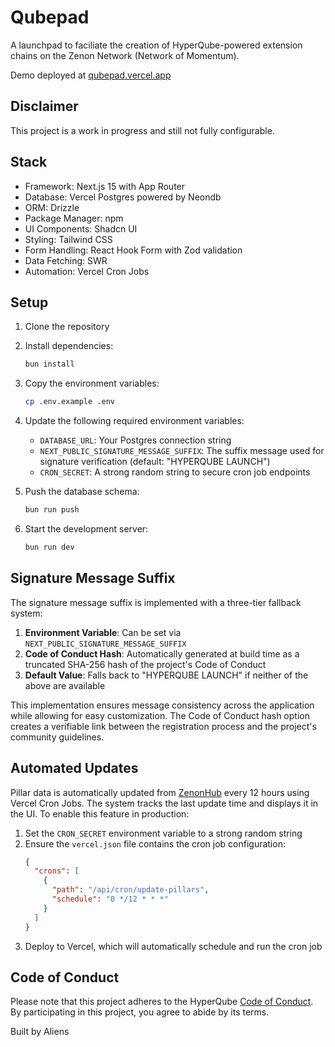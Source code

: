 # Qubepad

A launchpad to faciliate the creation of HyperQube-powered extension chains on the Zenon Network (Network of Momentum).

Demo deployed at [qubepad.vercel.app](https://qubepad.vercel.app)

## Disclaimer

This project is a work in progress and still not fully configurable.

## Stack

-   Framework: Next.js 15 with App Router
-   Database: Vercel Postgres powered by Neondb
-   ORM: Drizzle
-   Package Manager: npm
-   UI Components: Shadcn UI
-   Styling: Tailwind CSS
-   Form Handling: React Hook Form with Zod validation
-   Data Fetching: SWR
-   Automation: Vercel Cron Jobs

## Setup

1. Clone the repository
2. Install dependencies:
    ```bash
    bun install
    ```
3. Copy the environment variables:
    ```bash
    cp .env.example .env
    ```
4. Update the following required environment variables:

    - `DATABASE_URL`: Your Postgres connection string
    - `NEXT_PUBLIC_SIGNATURE_MESSAGE_SUFFIX`: The suffix message used for signature verification (default: "HYPERQUBE LAUNCH")
    - `CRON_SECRET`: A strong random string to secure cron job endpoints

5. Push the database schema:
    ```bash
    bun run push
    ```
6. Start the development server:
    ```bash
    bun run dev
    ```

## Signature Message Suffix

The signature message suffix is implemented with a three-tier fallback system:

1. **Environment Variable**: Can be set via `NEXT_PUBLIC_SIGNATURE_MESSAGE_SUFFIX`
2. **Code of Conduct Hash**: Automatically generated at build time as a truncated SHA-256 hash of the project's Code of Conduct
3. **Default Value**: Falls back to "HYPERQUBE LAUNCH" if neither of the above are available

This implementation ensures message consistency across the application while allowing for easy customization. The Code of Conduct hash option creates a verifiable link between the registration process and the project's community guidelines.

## Automated Updates

Pillar data is automatically updated from [ZenonHub](https://zenonhub.io) every 12 hours using Vercel Cron Jobs. The system tracks the last update time and displays it in the UI. To enable this feature in production:

1. Set the `CRON_SECRET` environment variable to a strong random string
2. Ensure the `vercel.json` file contains the cron job configuration:
   ```json
   {
     "crons": [
       {
         "path": "/api/cron/update-pillars",
         "schedule": "0 */12 * * *"
       }
     ]
   }
   ```
3. Deploy to Vercel, which will automatically schedule and run the cron job

## Code of Conduct

Please note that this project adheres to the HyperQube [Code of Conduct](https://github.com/hypercore-one/hyperqube_z/blob/hyperqube_z/CODE_OF_CONDUCT.md). By participating in this project, you agree to abide by its terms.

Built by Aliens
